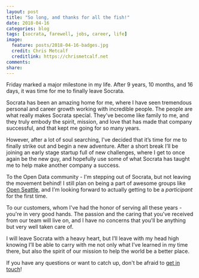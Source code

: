 ```yaml
---
layout: post
title: "So long, and thanks for all the fish!"
date: 2018-04-16
categories: blog
tags: [socrata, farewell, jobs, career, life]
image:
  feature: posts/2018-04-16-badges.jpg
  credit: Chris Metcalf
  creditlink: https://chrismetcalf.net
comments: 
share: 
---
```


Friday marked a major milestone in my life. After 9 years, 10 months, and 16 days, it was time for me to finally leave Socrata.

Socrata has been an amazing home for me, where I have seen tremendous personal and career growth working with incredible people. The people are what really makes Socrata special. They've become like family to me, and they truly embody the spirit, mission, and love that has made that company successful, and that kept me going for so many years.

However, after a lot of soul searching, I've decided that it’s time for me to finally strike out and begin a new adventure. After a short break I’ll be joining an early stage startup full of new challenges, where I get to once again be the new guy, and hopefully use some of what Socrata has taught me to help make another company a success.

To the Open Data community - I'm stepping out of Socrata, but not leaving the movement behind! I still plan on being a part of awesome groups like [Open Seattle](http://openseattle.org/), and I'm looking forward to actually getting to be a _participant_ for the first time.

To our customers, whom I've had the honor of serving all these years - you're in very good hands. The passion and the caring that you've received from our team will live on, and I have no concerns that you'll be anything but very well taken care of.

I will leave Socrata with a heavy heart, but I’ll leave with my head high knowing I’ll be able to carry with me not only what I’ve learned in my time there, but also the spirit of our mission to help the world be a better place.

If you have any questions or want to catch up, don't be afraid to [get in touch](http://metcalfsent.me/)!
